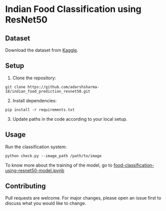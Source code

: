 # Indian Food Classification using ResNet50

## Dataset
Download the dataset from [Kaggle](https://www.kaggle.com/datasets/l33tc0d3r/indian-food-classification/data).

## Setup
1. Clone the repository:
```
git clone https://github.com/adarshsharma-18/indian_food_prediction_resnet50.git
```
2. Install dependencies:
```
pip install -r requirements.txt
```
3. Update paths in the code according to your local setup.

## Usage
Run the classification system:
```
python check.py --image_path /path/to/image
```

To know more about the training of the model, go to [food-classification-using-resnet50-model.ipynb](food-classification-using-resnet50-model.ipynb)

## Contributing
Pull requests are welcome. For major changes, please open an issue first to discuss what you would like to change.